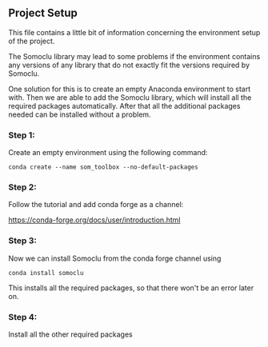 ## Project Setup

This file contains a little bit of information concerning the environment setup of the project. 

The Somoclu library may lead to some problems if the environment contains any versions of any library that do not exactly fit the versions required by Somoclu.

One solution for this is to create an empty Anaconda environment to start with. Then we are able to add the Somoclu library, which will install all the required
packages automatically. After that all the additional packages needed can be installed without a problem.

### Step 1:

Create an empty environment using the following command:

```conda create --name som_toolbox --no-default-packages```

### Step 2:

Follow the tutorial and add conda forge as a channel: 

https://conda-forge.org/docs/user/introduction.html

### Step 3:

Now we can install Somoclu from the conda forge channel using

```conda install somoclu```

This installs all the required packages, so that there won't be an error later on.

### Step 4:

Install all the other required packages

